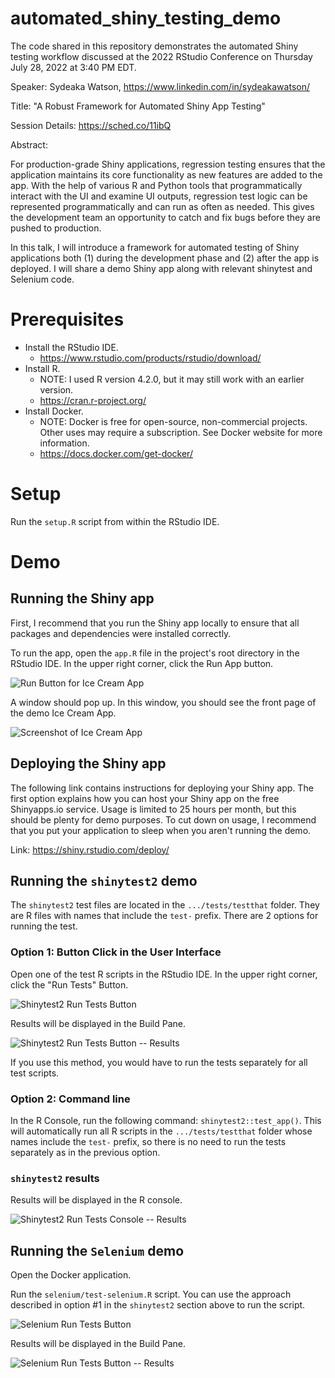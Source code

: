 # automated_shiny_testing_demo

The code shared in this repository demonstrates the automated Shiny testing workflow discussed at the 2022 RStudio Conference on Thursday July 28, 2022 at 3:40 PM EDT. 

Speaker: Sydeaka Watson, https://www.linkedin.com/in/sydeakawatson/

Title: "A Robust Framework for Automated Shiny App Testing"

Session Details: https://sched.co/11ibQ

Abstract: 

For production-grade Shiny applications, regression testing ensures that the application maintains its core functionality as new features are added to the app. With the help of various R and Python tools that programmatically interact with the UI and examine UI outputs, regression test logic can be represented programmatically and can run as often as needed. This gives the development team an opportunity to catch and fix bugs before they are pushed to production.

In this talk, I will introduce a framework for automated testing of Shiny applications both (1) during the development phase and (2) after the app is deployed. I will share a demo Shiny app along with relevant shinytest and Selenium code.

# Prerequisites

* Install the RStudio IDE.
  * https://www.rstudio.com/products/rstudio/download/
* Install R. 
  * NOTE: I used R version 4.2.0, but it may still work with an earlier version.
  * https://cran.r-project.org/
* Install Docker. 
  * NOTE: Docker is free for open-source, non-commercial projects. Other uses may require a subscription. See Docker website for more information.
  * https://docs.docker.com/get-docker/

# Setup

Run the `setup.R` script from within the RStudio IDE.


# Demo

## Running the Shiny app

First, I recommend that you run the Shiny app locally to ensure that all packages and dependencies were installed correctly.

To run the app, open the `app.R` file in the project's root directory in the RStudio IDE. In the upper right corner, click the Run App button. 

![Run Button for Ice Cream App](images/shiny-app-run-button.png)

A window should pop up. In this window, you should see the front page of the demo Ice Cream App.

![Screenshot of Ice Cream App](images/shiny-app-screenshot.png)

## Deploying the Shiny app

The following link contains instructions for deploying your Shiny app. The first option explains how you can host your Shiny app on the free 
Shinyapps.io service. Usage is limited to 25 hours per month, but this should be plenty for demo purposes. To cut down on usage, I recommend that you put your application to sleep when you aren't running the demo.

Link: https://shiny.rstudio.com/deploy/

## Running the `shinytest2` demo

The `shinytest2` test files are located in the `.../tests/testthat` folder. They are R files with names that include the `test-` prefix. There are 2 options for running the test.

### Option 1: Button Click in the User Interface

Open one of the test R scripts in the RStudio IDE. In the upper right corner, click the "Run Tests" Button.

![Shinytest2 Run Tests Button](images/shinytest2-run-tests-button.png)

Results will be displayed in the Build Pane.

![Shinytest2 Run Tests Button -- Results](images/shinytest2-results-build-pane.png)

If you use this method, you would have to run the tests separately for all test scripts.

### Option 2: Command line

In the R Console, run the following command: `shinytest2::test_app()`. This will automatically run all R scripts in the  `.../tests/testthat` folder whose names include the `test-` prefix, so there is no need to run the tests separately as in the previous option.

### `shinytest2` results

Results will be displayed in the R console.

![Shinytest2 Run Tests Console -- Results](images/shinytest2-results-console.png)


## Running the `Selenium` demo

Open the Docker application.

Run the `selenium/test-selenium.R` script. You can use the approach described in option #1 in the `shinytest2` section above to run the script.

![Selenium Run Tests Button](images/selenium-run-tests.png)



Results will be displayed in the Build Pane.

![Selenium Run Tests Button -- Results](images/selenium-results-build-pane.png)

